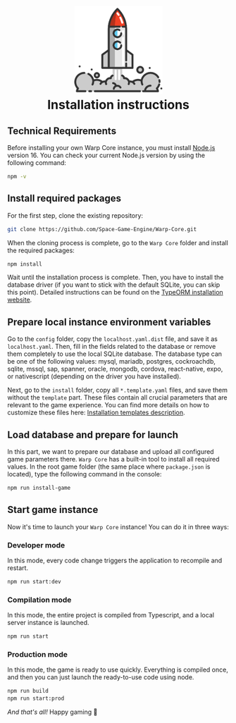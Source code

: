 <h1 align="center">
    <img src="../img/install.svg" width=200 />
    <br>
    Installation instructions
</h1>

## Technical Requirements

Before installing your own Warp Core instance, you must install [Node.js](https://nodejs.org/en/download) version 16. You can check your current Node.js version by using the following command:

```sh
npm -v
```

## Install required packages

For the first step, clone the existing repository:

```sh
git clone https://github.com/Space-Game-Engine/Warp-Core.git
```

When the cloning process is complete, go to the `Warp Core` folder and install the required packages:

```sh
npm install
```

Wait until the installation process is complete. Then, you have to install the database driver (if you want to stick with the default SQLite, you can skip this point). Detailed instructions can be found on the [TypeORM installation website](https://typeorm.io/#installation).

## Prepare local instance environment variables

Go to the `config` folder, copy the `localhost.yaml.dist` file, and save it as `localhost.yaml`. Then, fill in the fields related to the database or remove them completely to use the local SQLite database. The database type can be one of the following values: mysql, mariadb, postgres, cockroachdb, sqlite, mssql, sap, spanner, oracle, mongodb, cordova, react-native, expo, or nativescript (depending on the driver you have installed).

Next, go to the `install` folder, copy all `*.template.yaml` files, and save them without the `template` part. These files contain all crucial parameters that are relevant to the game experience. You can find more details on how to customize these files here: [Installation templates description](installation-templates-description.md).

## Load database and prepare for launch

In this part, we want to prepare our database and upload all configured game parameters there. `Warp Core` has a built-in tool to install all required values. In the root game folder (the same place where `package.json` is located), type the following command in the console:

```sh
npm run install-game
```

## Start game instance

Now it's time to launch your `Warp Core` instance! You can do it in three ways:

### Developer mode

In this mode, every code change triggers the application to recompile and restart.

```sh
npm run start:dev
```

### Compilation mode

In this mode, the entire project is compiled from Typescript, and a local server instance is launched.

```sh
npm run start
```

### Production mode

In this mode, the game is ready to use quickly. Everything is compiled once, and then you can just launch the ready-to-use code using node.

```sh
npm run build
npm run start:prod
```

*And that's all!* Happy gaming 🚀
